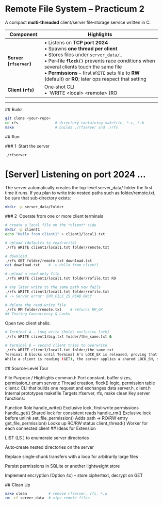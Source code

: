 # Remote File System – Practicum 2

A compact **multi‑threaded** client/server file‑storage service written in C.

| Component | Highlights |
|-----------|------------|
| **Server (`rfserver`)** | • Listens on **TCP port 2024**<br>• Spawns **one thread per client**<br>• Stores files under `server_data/…`<br>• Per‑file **`flock()`** prevents race conditions when several clients touch the same file<br>• **Permissions** – first `WRITE` sets file to **RW** (default) or **RO**; later ops respect that setting |
| **Client (`rfs`)** | One‑shot CLI<br>• `WRITE &lt;local&gt; &lt;remote&gt; [RO|RW]` – upload<br>• `GET &lt;remote&gt; &lt;local&gt;` – download<br>• `RM &lt;remote&gt;` – delete |

---

## Build

```bash
git clone <your‑repo>
cd rfs                 # directory containing makefile, *.c, *.h
make                   # builds ./rfserver and ./rfs
```

## Run

### 1  Start the server

```bash
./rfserver
```

# [Server] Listening on port 2024 …
The server automatically creates the top‑level server_data/ folder the first time it runs. If you plan to write into nested paths such as folder/remote.txt, be sure that sub‑directory exists:

```bash
mkdir -p server_data/folder
```

### 2  Operate from one or more client terminals

```bash
# create a local file on the *client* side
mkdir -p client1
echo "Hello from client1" > client1/local1.txt

# upload (defaults to read‑write)
./rfs WRITE client1/local1.txt folder/remote.txt

# download
./rfs GET folder/remote.txt download.txt
cat download.txt    # -> Hello from client1

# upload a read‑only file
./rfs WRITE client1/local1.txt folder/rofile.txt RO

# any later write to the same path now fails
./rfs WRITE client1/local1.txt folder/rofile.txt
# -> Server error: ERR_FILE_IS_READ_ONLY

# delete the read‑write file
./rfs RM folder/remote.txt    # returns RM_OK
## Testing Concurrency & Locks
```

Open two client shells:

```bash
# Terminal A – long write (holds exclusive lock)
./rfs WRITE client1/big.txt folder/the_same.txt &

# Terminal B – second client tries to overwrite
./rfs WRITE client1/local1.txt folder/the_same.txt
Terminal B blocks until Terminal A’s LOCK_EX is released, proving that per‑file locking serializes concurrent writes.
While a client is reading (GET), the server applies a shared LOCK_SH, so multiple readers can proceed concurrently but writers wait.
```

## Source‑Level Tour


File	Purpose / Highlights
common.h	Port constant, buffer sizes, permission_t enum
server.c	Thread creation, flock() logic, permission table
client.c	CLI that builds one request and exchanges data
server.h, client.h	Internal prototypes
makefile	Targets rfserver, rfs, make clean
Key server functions:


Function	Role
handle_write()	Exclusive lock, first‑write permissions
handle_get()	Shared lock for consistent reads
handle_rm()	Exclusive lock before unlink
set_file_permission()	Adds path → RO/RW entry
get_file_permission()	Looks up RO/RW status
client_thread()	Worker for each connected client
## Ideas for Extension

LIST (LS <remoteDir>) to enumerate server directories

Auto‑create nested directories on the server

Replace single‑chunk transfers with a loop for arbitrarily large files

Persist permissions in SQLite or another lightweight store

Implement encryption (Option 4c) – store ciphertext, decrypt on GET

## Clean Up

```bash
make clean          # remove rfserver, rfs, *.o
rm -rf server_data  # wipe remote files
```
